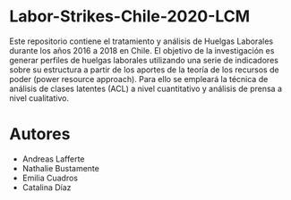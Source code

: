 # Labor-Strikes-Chile-2020-LCM
Este repositorio contiene el tratamiento y análisis de Huelgas Laborales durante los años 2016 a 2018 en Chile. El objetivo de la investigación es generar perfiles de huelgas laborales utilizando una serie de indicadores sobre su estructura a partir de los aportes de la teoría de los recursos de poder (power resource approach). Para ello se empleará la técnica de análisis de clases latentes (ACL) a nivel cuantitativo y análisis de prensa a nivel cualitativo. 

# Autores
- Andreas Lafferte
- Nathalie Bustamente
- Emilia Cuadros
- Catalina Díaz 
